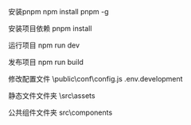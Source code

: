 安装pnpm
npm install pnpm -g

安装项目依赖
pnpm install

运行项目
npm run dev

发布项目
npm run build

修改配置文件
\public\conf\config.js
.env.development

静态文件文件夹
\src\assets

公共组件文件夹
src\components
